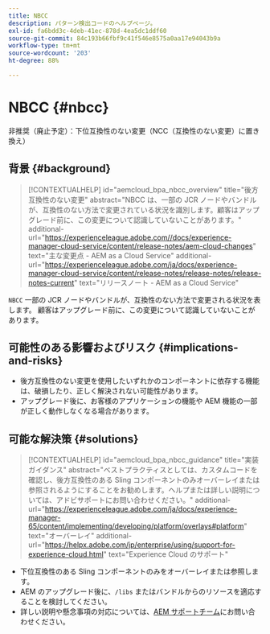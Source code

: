 ```yaml
---
title: NBCC
description: パターン検出コードのヘルプページ。
exl-id: fa6bdd3c-4deb-41ec-878d-4ea5dc1ddf60
source-git-commit: 84c193b66fbf9c41f546e8575a0aa17e94043b9a
workflow-type: tm+mt
source-wordcount: '203'
ht-degree: 88%

---
```


# NBCC {#nbcc}

非推奨（廃止予定）：下位互換性のない変更（NCC（互換性のない変更）に置き換え）

## 背景 {#background}

>[!CONTEXTUALHELP]
>id="aemcloud_bpa_nbcc_overview"
>title="後方互換性のない変更"
>abstract="NBCC は、一部の JCR ノードやバンドルが、互換性のない方法で変更されている状況を識別します。顧客はアップグレード前に、この変更について認識していないことがあります。"
>additional-url="https://experienceleague.adobe.com//docs/experience-manager-cloud-service/content/release-notes/aem-cloud-changes" text="主な変更点 - AEM as a Cloud Service"
>additional-url="https://experienceleague.adobe.com/ja/docs/experience-manager-cloud-service/content/release-notes/release-notes/release-notes-current" text="リリースノート - AEM as a Cloud Service"

`NBCC`  一部の JCR ノードやバンドルが、互換性のない方法で変更される状況を表します。 顧客はアップグレード前に、この変更について認識していないことがあります。

## 可能性のある影響およびリスク {#implications-and-risks}

* 後方互換性のない変更を使用したいずれかのコンポーネントに依存する機能は、破損したり、正しく解決されない可能性があります。
* アップグレード後に、お客様のアプリケーションの機能や AEM 機能の一部が正しく動作しなくなる場合があります。

## 可能な解決策 {#solutions}

>[!CONTEXTUALHELP]
>id="aemcloud_bpa_nbcc_guidance"
>title="実装ガイダンス"
>abstract="ベストプラクティスとしては、カスタムコードを確認し、後方互換性のある Sling コンポーネントのみオーバーレイまたは参照されるようにすることをお勧めします。ヘルプまたは詳しい説明については、アドビサポートにお問い合わせください。"
>additional-url="https://experienceleague.adobe.com/ja/docs/experience-manager-65/content/implementing/developing/platform/overlays#platform" text="オーバーレイ"
>additional-url="https://helpx.adobe.com/jp/enterprise/using/support-for-experience-cloud.html" text="Experience Cloud のサポート"

* 下位互換性のある Sling コンポーネントのみをオーバーレイまたは参照します。
* AEM のアップグレード後に、`/libs` またはバンドルからのリソースを適応することを検討してください。
* 詳しい説明や懸念事項の対応については、[AEM サポートチーム](https://helpx.adobe.com/jp/enterprise/using/support-for-experience-cloud.html)にお問い合わせください。
